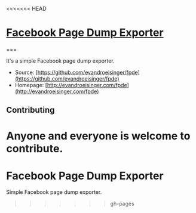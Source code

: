 <<<<<<< HEAD
# [Facebook Page Dump Exporter](http://evandroeisinger.com/fpde)
===

It's a simple Facebook page dump exporter.

* Source: [https://github.com/evandroeisinger/fpde](https://github.com/evandroeisinger/fpde)
* Homepage: [http://evandroeisinger.com/fpde](http://evandroeisinger.com/fpde)

## Contributing

Anyone and everyone is welcome to contribute.
=======
Facebook Page Dump Exporter
===

Simple Facebook page dump exporter.
>>>>>>> gh-pages
